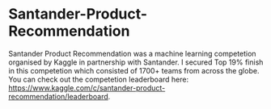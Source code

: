 # Santander-Product-Recommendation

Santander Product Recommendation was a machine learning competetion organised by Kaggle in partnership with Santander. I secured Top 19% finish in this competetion which consisted of 1700+ teams from across the globe. You can check out the competetion leaderboard here: https://www.kaggle.com/c/santander-product-recommendation/leaderboard.
